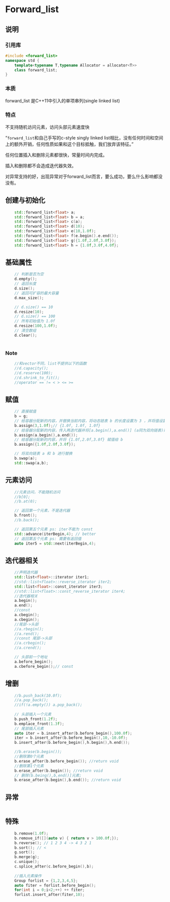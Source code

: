 <!--
 * @Author: your name
 * @Date: 2021-11-17 09:56:26
 * @LastEditTime: 2021-11-17 10:48:24
 * @LastEditors: Please set LastEditors
 * @Description: In User Settings Edit
 * @FilePath: /workspace/Blog/C++/STL/Forward_list.md
-->
# Forward_list

## 说明

### 引用库

```cpp
#include <forward_list>
namespace std {
    template<typename T,typename Allocator = allocator<T>>
    class forward_list;
}
```

### 本质

forward_list 是C++11中引入的单项串列(single linked list)

### 特点

不支持随机访问元素，访问头部元素速度快

“``forward_list``和自己手写的c-style singly linked list相比，没有任何时间和空间上的额外开销，任何性质如果和这个目标抵触，我们放弃该特征。”

任何位置插入和删除元素都很快，常量时间内完成。

插入和删除都不会造成迭代器失效。

对异常支持的好，出现异常对于forward_list而言，要么成功，要么什么影响都没没有。

## 创建与初始化
```cpp
    std::forward_list<float> a;
    std::forward_list<float> b = a;
    std::forward_list<float> c(a);
    std::forward_list<float> d(10);
    std::forward_list<float> e(10,1.0f);
    std::forward_list<float> f(e.begin().e.end());
    std::forward_list<float> g({1.0f,2.0f,3.0f});
    std::forward_list<float> h = {1.0f,3.0f,4.0f};
```

## 基础属性
```cpp
    // 判断是否为空
    d.empty();
    // 返回长度
    d.size();
    // 返回可扩容的最大容量
    d.max_size();

    // d.size() == 10
    d.resize(10);
    // d.size() == 100
    // 所有初始值为 1.0f
    d.resize(100,1.0f);
    // 清空数组
    d.clear(); 
    
```
### Note
```cpp
    //和vector不同，list不提供以下的函数
    //d.capacity();
    //d.reserve(100);
    //d.shrink_to_fit();
    //operator == != < > <= >=
```

## 赋值
```cpp
    // 直接赋值
    b = g;
    // 给容器分配新的内容，并替换当前内容，将动态链表 b 的长度设置为 3 ，并将值设置为 1.0f
    b.assign(3,1.0f);// {1.0f, 1.0f, 1.0f}
    // 给容器分配新的内容，传入两迭代器并将[a.begin(),a.end()] (a同为双向链表)赋值给 b 
    b.assign(a.begin(),a.end());
    // 给容器分配新的内容，并将 {1.0f,2.0f,3.0f} 赋值给 b
    b.assign({1.0f,2.0f,3.0f});

    // 将双向链表 a 和 b 进行替换
    b.swap(a);
    std::swap(a,b);
```

## 元素访问
```cpp
    //元素访问，不能随机访问
    //b[0];
    //b.at(0);

    // 返回第一个元素，不是迭代器
    b.front();
    //b.back();

    // 返回第五个元素 ps: iter不能为 const
    std::advance(iterBegin,4); // better
    // 返回第五个元素 ps: 需要有返回值
    auto iter5 = std::next(iterBegin,4);
```

## 迭代器相关
```cpp
    //声明迭代器
    std::list<float>::iterator iter1;
    //std::list<float>::reverse_iterator iter2;
    std::list<float>::const_iterator iter3;
    //std::list<float>::const_reverse_iterator iter4;
    //迭代器相关
    a.begin();
    a.end();
    //const
    a.cbegin();
    a.cbegin();
    //尾部->头部
    //a.rbegin();
    //a.rend();
    //const 尾部->头部
    //a.crbegin();
    //a.crend();

    // 头部前一个地址
    a.before_begin();
    a.cbefore_begin();// const
```

## 增删
```cpp
    //b.push_back(10.0f);
    //a.pop_back(); 
    //if(!a.empty()) a.pop_back();
    
    // 头部插入一个元素
    b.push_front(1.2f);
    b.emplace_front(1.3f);
    // 尾部插入元素
    auto iter = b.insert_after(b.before_begin(),100.0f);
    iter = b.insert_after(b.before_begin(),10,-10.0f);
    b.insert_after(b.before_begin(),h.begin(),h.end());

    //b.erase(b.begin());
    //删除第0个元素
    b.erase_after(b.before_begin()); //return void
    //删除第1个元素
    b.erase_after(b.begin()); //return void
    // 删除(b.being(),b,end()]元素;
    b.erase_after(b.begin(),b.end()); //return void

```

## 异常

```cpp

```

## 特殊

```cpp
    b.remove(1.0f);
    b.remove_if([](auto v) { return v > 100.0f;});
    b.reverse(); // 1 2 3 4 -> 4 3 2 1
    b.sort(); // <
    g.sort();
    b.merge(g);
    c.unique();
    c.splice_after(c.before_begin(),b);
    
    //插入元素操作
    Group forlist = {1,2,3,4,5};
    auto fiter = forlist.before_begin();
    for(int i = 0;i<2;++) ++ fiter;
    forlist.insert_after(fiter,10);
```